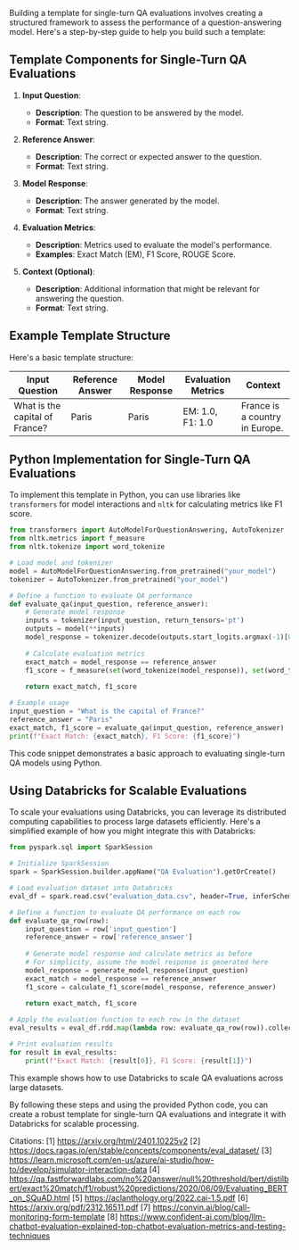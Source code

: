 Building a template for single-turn QA evaluations involves creating a structured framework to assess the performance of a question-answering model. Here's a step-by-step guide to help you build such a template:

## Template Components for Single-Turn QA Evaluations

1. **Input Question**:
   - **Description**: The question to be answered by the model.
   - **Format**: Text string.

2. **Reference Answer**:
   - **Description**: The correct or expected answer to the question.
   - **Format**: Text string.

3. **Model Response**:
   - **Description**: The answer generated by the model.
   - **Format**: Text string.

4. **Evaluation Metrics**:
   - **Description**: Metrics used to evaluate the model's performance.
   - **Examples**: Exact Match (EM), F1 Score, ROUGE Score.

5. **Context (Optional)**:
   - **Description**: Additional information that might be relevant for answering the question.
   - **Format**: Text string.

## Example Template Structure

Here's a basic template structure:

| **Input Question** | **Reference Answer** | **Model Response** | **Evaluation Metrics** | **Context** |
|--------------------|----------------------|---------------------|------------------------|-------------|
| What is the capital of France? | Paris | Paris | EM: 1.0, F1: 1.0 | France is a country in Europe. |

## Python Implementation for Single-Turn QA Evaluations

To implement this template in Python, you can use libraries like `transformers` for model interactions and `nltk` for calculating metrics like F1 score.

```python
from transformers import AutoModelForQuestionAnswering, AutoTokenizer
from nltk.metrics import f_measure
from nltk.tokenize import word_tokenize

# Load model and tokenizer
model = AutoModelForQuestionAnswering.from_pretrained("your_model")
tokenizer = AutoTokenizer.from_pretrained("your_model")

# Define a function to evaluate QA performance
def evaluate_qa(input_question, reference_answer):
    # Generate model response
    inputs = tokenizer(input_question, return_tensors='pt')
    outputs = model(**inputs)
    model_response = tokenizer.decode(outputs.start_logits.argmax(-1)[0], skip_special_tokens=True)
    
    # Calculate evaluation metrics
    exact_match = model_response == reference_answer
    f1_score = f_measure(set(word_tokenize(model_response)), set(word_tokenize(reference_answer)))
    
    return exact_match, f1_score

# Example usage
input_question = "What is the capital of France?"
reference_answer = "Paris"
exact_match, f1_score = evaluate_qa(input_question, reference_answer)
print(f"Exact Match: {exact_match}, F1 Score: {f1_score}")
```

This code snippet demonstrates a basic approach to evaluating single-turn QA models using Python.

## Using Databricks for Scalable Evaluations

To scale your evaluations using Databricks, you can leverage its distributed computing capabilities to process large datasets efficiently. Here's a simplified example of how you might integrate this with Databricks:

```python
from pyspark.sql import SparkSession

# Initialize SparkSession
spark = SparkSession.builder.appName("QA Evaluation").getOrCreate()

# Load evaluation dataset into Databricks
eval_df = spark.read.csv("evaluation_data.csv", header=True, inferSchema=True)

# Define a function to evaluate QA performance on each row
def evaluate_qa_row(row):
    input_question = row['input_question']
    reference_answer = row['reference_answer']
    
    # Generate model response and calculate metrics as before
    # For simplicity, assume the model response is generated here
    model_response = generate_model_response(input_question)
    exact_match = model_response == reference_answer
    f1_score = calculate_f1_score(model_response, reference_answer)
    
    return exact_match, f1_score

# Apply the evaluation function to each row in the dataset
eval_results = eval_df.rdd.map(lambda row: evaluate_qa_row(row)).collect()

# Print evaluation results
for result in eval_results:
    print(f"Exact Match: {result[0]}, F1 Score: {result[1]}")
```

This example shows how to use Databricks to scale QA evaluations across large datasets.

By following these steps and using the provided Python code, you can create a robust template for single-turn QA evaluations and integrate it with Databricks for scalable processing.

Citations:
[1] https://arxiv.org/html/2401.10225v2
[2] https://docs.ragas.io/en/stable/concepts/components/eval_dataset/
[3] https://learn.microsoft.com/en-us/azure/ai-studio/how-to/develop/simulator-interaction-data
[4] https://qa.fastforwardlabs.com/no%20answer/null%20threshold/bert/distilbert/exact%20match/f1/robust%20predictions/2020/06/09/Evaluating_BERT_on_SQuAD.html
[5] https://aclanthology.org/2022.cai-1.5.pdf
[6] https://arxiv.org/pdf/2312.16511.pdf
[7] https://convin.ai/blog/call-monitoring-form-template
[8] https://www.confident-ai.com/blog/llm-chatbot-evaluation-explained-top-chatbot-evaluation-metrics-and-testing-techniques
